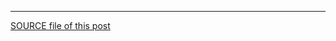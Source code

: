 <!--
    added by kfj @ Mar. 4, 2015 
    show source link at the end of the post
-->

<hr />
<a href="https://raw.githubusercontent.com/{{ site.github }}/{{ site.github }}.github.io/master/{{ page.path }}">SOURCE file of this post</a>